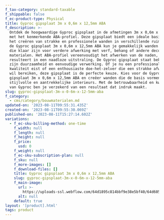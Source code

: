 ```yaml
---
f_tax-category: standard-taxable
f_shippable: false
f_ec-product-type: Physical
title: Gyproc gipsplaat 3m x 0,6m x 12,5mm ABA
f_description: >-
  Ontdek de hoogwaardige Gyproc gipsplaat in de afmetingen 3m x 0,6m x 12,5mm
  met het kenmerkende ABA-profiel. Deze gipsplaat biedt een ideale basis voor
  het creëren van strakke en professionele wanden in verschillende ruimtes. Met
  de Gyproc gipsplaat 3m x 0,6m x 12,5mm ABA kun je gemakkelijk wanden bouwen
  die klaar zijn voor verdere afwerking met verf, behang of andere decoratieve
  materialen. Het ABA-profiel vereenvoudigt het afwerken van de naden, wat
  resulteert in een naadloze uitstraling. De Gyproc gipsplaat staat bekend om
  zijn duurzaamheid en eenvoudige verwerking. Of je nu een professional bent die
  kwaliteit eist of een enthousiaste doe-het-zelver die een strakke afwerking
  wil bereiken, deze gipsplaat is de perfecte keuze. Kies voor de Gyproc
  gipsplaat 3m x 0,6m x 12,5mm ABA en creëer wanden die de basis vormen voor
  stijlvolle en aantrekkelijke interieurs. Met de betrouwbaarheid en kwaliteit
  van Gyproc ben je verzekerd van een resultaat dat indruk maakt.
slug: gyproc-gipsplaat-3m-x-0-6m-x-12-5mm-aba
f_category:
  - cms/category/bouwmaterialen.md
updated-on: '2023-08-11T09:55:31.435Z'
created-on: '2023-08-11T09:55:30.069Z'
published-on: '2023-08-11T15:27:14.602Z'
variations:
  - f_ec-sku-billing-method: one-time
    f_width: null
    f_length: null
    f_height: null
    f_price:
      usd: 0
    f_weight: null
    f_ec-sku-subscription-plan: null
    f_sku: null
    f_more-images: []
    f_download-files: []
    title: Gyproc gipsplaat 3m x 0,6m x 12,5mm ABA
    slug: gyproc-gipsplaat-3m-x-0-6m-x-12-5mm-aba
    f_main-image:
      url: >-
        https://uploads-ssl.webflow.com/64d1895c814bbf9e38e5bf40/64d60588481e5e50104c9927_gyproc%2012%2C5.webp
      alt: null
    default: true
layout: '[product].html'
tags: product
---
```



